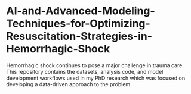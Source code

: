 # AI-and-Advanced-Modeling-Techniques-for-Optimizing-Resuscitation-Strategies-in-Hemorrhagic-Shock
Hemorrhagic shock continues to pose a major challenge in trauma care. This repository contains the datasets, analysis code, and model development workflows used in my PhD research which was focused on developing a data-driven approach to the problem.
